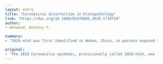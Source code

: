 ```yaml
---
layout: entry
title: "Coronavirus disinfection in histopathology"
link: "https://doi.org/10.1080/01478885.2020.1734718"
author:
- Henwood, Anthony F.

summary:
- "2019-nCoV was first identified in Wuhan, China, in persons exposed to a seafood or wet market. It is feasible that potentially infectious samples may be received in histopathology laboratories for diagnosis. Experts are confident that 70% ethanol and 0.1% sodium hypochlorite should inactivate the virus. There is an international push to contain the virus and prevent its spread. This technical note presents disinfection procedures and histotechnology processes that should alleviate the risk of infection to laboratory staff."

original:
- "The 2019 Coronavirus epidemic, provisionally called 2019-nCoV, was first identified in Wuhan, China, in persons exposed to a seafood or wet market. There is an international push to contain the virus and prevent its spread. It is feasible that potentially infectious samples may be received in histopathology laboratories for diagnosis. This technical note presents disinfection procedures and histotechnology processes that should alleviate the risk of infection to laboratory staff. Using data obtained from similar coronaviruses, e.g. severe acute respiratory syndrome (SARS) and Middle East respiratory syndrome (MERS), experts are confident that 70% ethanol and 0.1% sodium hypochlorite should inactivate the virus. Formalin fixation and heating samples to 56oC, as used in routine tissue processing, were found to inactivate several coronaviruses and it is believed that 2019-nCoV would be similarly affected."
---
```


